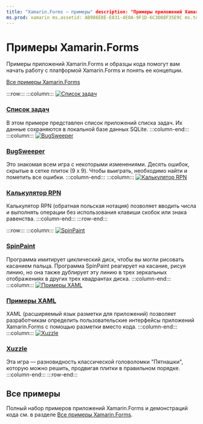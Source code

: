 ```yaml
---
title: "Xamarin.Forms — примеры" description: "Примеры приложений Xamarin.Forms и образцы кода помогут вам начать работу с платформой Xamarin.Forms и понять ее концепции".
ms.prod: xamarin ms.assetid: AB986E8E-E831-4E0A-9F1D-6C3D88F35E9C ms.technology: xamarin-forms author: profexorgeek ms.author: jusjohns ms.date: 12/27/2019 no-loc: [Xamarin.Forms, Xamarin.Essentials]
---
```


# <a name="xamarinforms-samples"></a>Примеры Xamarin.Forms

Примеры приложений Xamarin.Forms и образцы кода помогут вам начать работу с платформой Xamarin.Forms и понять ее концепции.

[Все примеры Xamarin.Forms](https://docs.microsoft.com/samples/browse/?products=xamarin&term=Xamarin.Forms)

:::row:::
    :::column:::
[![Список задач](images/todo.png)](https://docs.microsoft.com/samples/xamarin/xamarin-forms-samples/todo/)

### <a name="todo"></a>[Список задач](https://docs.microsoft.com/samples/xamarin/xamarin-forms-samples/todo/)

В этом примере представлен список приложений списка задач. Их данные сохраняются в локальной базе данных SQLite.
    :::column-end:::
    :::column:::
[![BugSweeper](images/bugsweeper.png)](https://docs.microsoft.com/samples/xamarin/xamarin-forms-samples/bugsweeper/)

### <a name="bugsweeper"></a>[BugSweeper](https://docs.microsoft.com/samples/xamarin/xamarin-forms-samples/bugsweeper/)

Это знакомая всем игра с некоторыми изменениями. Десять ошибок, скрытые в сетке плиток (9 x 9). Чтобы выиграть, необходимо найти и пометить все ошибки.
    :::column-end:::
    :::column:::
[![Калькулятор RPN](images/rpncalc.png)](https://docs.microsoft.com/samples/xamarin/xamarin-forms-samples/rpncalculator/)

### <a name="rpn-calculator"></a>[Калькулятор RPN](https://docs.microsoft.com/samples/xamarin/xamarin-forms-samples/rpncalculator/)

Калькулятор RPN (обратная польская нотация) позволяет вводить числа и выполнять операции без использования клавиши скобок или знака равенства.
    :::column-end:::
:::row-end:::

:::row:::
    :::column:::
[![SpinPaint](images/spinpaint.png)](https://docs.microsoft.com/samples/xamarin/xamarin-forms-samples/skiasharpforms-spinpaint/)

### <a name="spinpaint"></a>[SpinPaint](https://docs.microsoft.com/samples/xamarin/xamarin-forms-samples/skiasharpforms-spinpaint/)

Программа имитирует циклический диск, чтобы вы могли рисовать касанием пальца. Программа SpinPaint реагирует на касание, рисуя линию, но она также дублирует эту линию в трех зеркальных отображениях в других трех квадрантах диска.
    :::column-end:::
    :::column:::
[![Примеры XAML](images/xaml.png)](https://docs.microsoft.com/samples/xamarin/xamarin-forms-samples/xamlsamples/)

### <a name="xaml-samples"></a>[Примеры XAML](https://docs.microsoft.com/samples/xamarin/xamarin-forms-samples/xamlsamples/)

XAML (расширяемый язык разметки для приложений) позволяет разработчикам определить пользовательские интерфейсы приложений Xamarin.Forms с помощью разметки вместо кода.
    :::column-end:::
        :::column:::
[![Xuzzle](images/xuzzle.png)](https://docs.microsoft.com/samples/xamarin/mobile-samples/liveplayer-xamagonxuzzlelp/)

### <a name="xuzzle"></a>[Xuzzle](https://docs.microsoft.com/samples/xamarin/mobile-samples/liveplayer-xamagonxuzzlelp/)

Эта игра — разновидность классической головоломки "Пятнашки", которую можно решить, продвигая плитки в правильном порядке.
    :::column-end:::
:::row-end:::

## <a name="all-samples"></a>Все примеры

Полный набор примеров приложений Xamarin.Forms и демонстраций кода см. в разделе [Все примеры Xamarin.Forms](https://docs.microsoft.com/samples/browse/?products=xamarin&term=Xamarin.Forms).